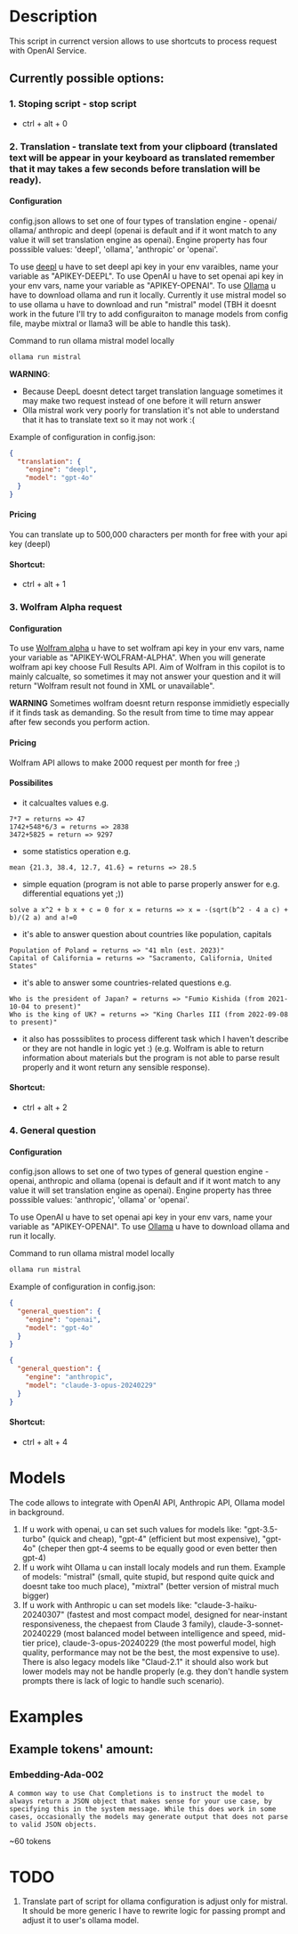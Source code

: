 # Description

This script in currenct version allows to use shortcuts to process request with OpenAI Service.

## Currently possible options:

### 1. Stoping script - stop script

- ctrl + alt + 0

### 2. Translation - translate text from your clipboard (translated text will be appear in your keyboard as translated remember that it may takes a few seconds before translation will be ready).

#### Configuration

config.json allows to set one of four types of translation engine - openai/ ollama/ anthropic and deepl (openai is default and if it wont match to any value it will set translation engine as openai). Engine property has four posssible values: 'deepl', 'ollama', 'anthropic' or 'openai'.

To use [deepl](https://www.deepl.com/pl/your-account/keys) u have to set deepl api key in your env varaibles, name your variable as "APIKEY-DEEPL".
To use OpenAI u have to set openai api key in your env vars, name your variable as "APIKEY-OPENAI".
To use [Ollama](https://ollama.com/) u have to download ollama and run it locally. Currently it use mistral model so to use ollama u have to download and run "mistral" model (TBH it doesnt work in the future I'll try to add configuraiton to manage models from config file, maybe mixtral or llama3 will be able to handle this task).

Command to run ollama mistral model locally

```bash
ollama run mistral
```

**WARNING**:

- Because DeepL doesnt detect target translation language sometimes it may make two request instead of one before it will return answer
- Olla mistral work very poorly for translation it's not able to understand that it has to translate text so it may not work :(

Example of configuration in config.json:

```json
{
  "translation": {
    "engine": "deepl",
    "model": "gpt-4o"
  }
}
```

#### Pricing

You can translate up to 500,000 characters per month for free with your api key (deepl)

#### Shortcut:

- ctrl + alt + 1

### 3. Wolfram Alpha request

#### Configuration

To use [Wolfram alpha](https://products.wolframalpha.com/api/documentation) u have to set wolfram api key in your env vars, name your variable as "APIKEY-WOLFRAM-ALPHA". When you will generate wolfram api key choose Full Results API. Aim of Wolfram in this copilot is to mainly calcualte, so sometimes it may not answer your question and it will return "Wolfram result not found in XML or unavailable".

**WARNING** Sometimes wolfram doesnt return response immidietly especially if it finds task as demanding. So the result from time to time may appear after few seconds you perform action.

#### Pricing

Wolfram API allows to make 2000 request per month for free ;)

#### Possibilites

- it calcualtes values e.g.

```plaintext
7*7 = returns => 47
1742+548*6/3 = returns => 2838
3472+5825 = return => 9297
```

- some statistics operation e.g.

```plaintext
mean {21.3, 38.4, 12.7, 41.6} = returns => 28.5
```

- simple equation (program is not able to parse properly answer for e.g. differential equations yet ;))

```
solve a x^2 + b x + c = 0 for x = returns => x = -(sqrt(b^2 - 4 a c) + b)/(2 a) and a!=0
```

- it's able to answer question about countries like population, capitals

```plaintext
Population of Poland = returns => "41 mln (est. 2023)"
Capital of California = returns => "Sacramento, California, United States"
```

- it's able to answer some countries-related questions e.g.

```plaintext
Who is the president of Japan? = returns => "Fumio Kishida (from 2021-10-04 to present)"
Who is the king of UK? = returns => "King Charles III (from 2022-09-08 to present)"
```

- it also has posssiblites to process different task which I haven't describe or they are not handle in logic yet :) (e.g. Wolfram is able to return information about materials but the program is not able to parse result properly and it wont return any sensible response).

#### Shortcut:

- ctrl + alt + 2

### 4. General question

#### Configuration

config.json allows to set one of two types of general question engine - openai, anthropic and ollama (openai is default and if it wont match to any value it will set translation engine as openai). Engine property has three posssible values: 'anthropic', 'ollama' or 'openai'.

To use OpenAI u have to set openai api key in your env vars, name your variable as "APIKEY-OPENAI".
To use [Ollama](https://ollama.com/) u have to download ollama and run it locally.

Command to run ollama mistral model locally

```bash
ollama run mistral
```

Example of configuration in config.json:

```json
{
  "general_question": {
    "engine": "openai",
    "model": "gpt-4o"
  }
}

{
  "general_question": {
    "engine": "anthropic",
    "model": "claude-3-opus-20240229"
  }
}
```

#### Shortcut:

- ctrl + alt + 4

# Models

The code allows to integrate with OpenAI API, Anthropic API, Ollama model in background.

1. If u work with openai, u can set such values for models like: "gpt-3.5-turbo" (quick and cheap), "gpt-4" (efficient but most expensive), "gpt-4o" (cheper then gpt-4 seems to be equally good or even better then gpt-4)
2. If u work wiht Ollama u can install localy models and run them. Example of models: "mistral" (small, quite stupid, but respond quite quick and doesnt take too much place), "mixtral" (better version of mistral much bigger)
3. If u work with Anthropic u can set models like: "claude-3-haiku-20240307" (fastest and most compact model, designed for near-instant responsiveness, the chepaest from Claude 3 family), claude-3-sonnet-20240229 (most balanced model between intelligence and speed, mid-tier price), claude-3-opus-20240229 (the most powerful model, high quality, performance may not be the best, the most expensive to use). There is also legacy models like "Claud-2.1" it should also work but lower models may not be handle properly (e.g. they don't handle system prompts there is lack of logic to handle such scenario).

# Examples

## Example tokens' amount:

### Embedding-Ada-002

```
A common way to use Chat Completions is to instruct the model to always return a JSON object that makes sense for your use case, by specifying this in the system message. While this does work in some cases, occasionally the models may generate output that does not parse to valid JSON objects.
```

~60 tokens

# TODO

1. Translate part of script for ollama configuration is adjust only for mistral. It should be more generic I have to rewrite logic for passing prompt and adjust it to user's ollama model.
